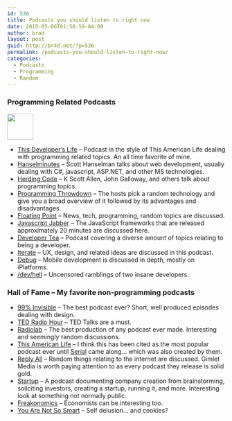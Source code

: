 ```yaml
---
id: 536
title: Podcasts you should listen to right now
date: 2015-05-06T01:50:59-04:00
author: brad
layout: post
guid: http://br4d.net/?p=536
permalink: /podcasts-you-should-listen-to-right-now/
categories:
  - Podcasts
  - Programming
  - Random
---
```

### Programming Related Podcasts

<img class=" alignright" title="" src="http://thisdeveloperslife.com/images/tdl_logo1.png" alt="" height="60" /> 

  * [This Developer’s Life](http://thisdeveloperslife.com/) – Podcast in the style of This American Life dealing with programming related topics. An all time favorite of mine.
  * [Hanselminutes](http://hanselminutes.com/) – Scott Hanselman talks about web development, usually dealing with C#, javascript, ASP.NET, and other MS technologies.
  * [Herding Code](http://herdingcode.com/) – K Scott Allen, John Galloway, and others talk about programming topics.
  * [Programming Throwdown](http://www.programmingthrowdown.com/) – The hosts pick a random technology and give you a broad overview of it followed by its advantages and disadvantages.
  * [Floating Point](http://floatingpoint.cc/) – News, tech, programming, random topics are discussed.
  * [Javascript Jabber](http://devchat.tv/js-jabber/) – The JavaScript frameworks that are released approximately 20 minutes are discussed here.
  * [Developer Tea](https://developertea.com/) – Podcast covering a diverse amount of topics relating to being a developer.
  * [Iterate](http://www.imore.com/iterate) – UX, design, and related ideas are discussed in this podcast.
  * [Debug](http://www.imore.com/debug) – Mobile development is discussed in depth, mostly on iPlatforms.
  * [/dev/hell](http://devhell.info/) – Uncensored ramblings of two insane developers.

### Hall of Fame – My favorite non-programming podcasts

  * [99% Invisible](http://99percentinvisible.org/) – The best podcast ever? Short, well produced episodes dealing with design.
  * [TED Radio Hour](http://www.npr.org/programs/ted-radio-hour/) – TED Talks are a must.
  * [Radiolab](http://www.radiolab.org/) – The best production of any podcast ever made. Interesting and seemingly random discussions.
  * [This American Life](http://www.thisamericanlife.org/) – I think this has been cited as the most popular podcast ever until [Serial](http://serialpodcast.org/) came along… which was also created by them.
  * [Reply All](http://gimletmedia.com/show/reply-all/) – Random things relating to the internet are discussed. Gimlet Media is worth paying attention to as every podcast they release is solid gold.
  * [Startup](http://gimletmedia.com/show/startup/) – A podcast documenting company creation from brainstorming, soliciting investors, creating a startup, running it, and more. Interesting look at something not normally public.
  * [Freakonomics](http://freakonomics.com/radio/) – Economists can be interesting too.
  * [You Are Not So Smart](http://youarenotsosmart.com/) – Self delusion… and cookies?